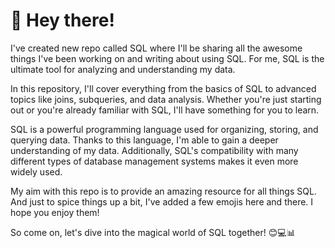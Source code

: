 # 👋 Hey there! 

I've created new repo called SQL where I'll be sharing all the awesome things I've been working on and writing about using SQL. For me, SQL is the ultimate tool for analyzing and understanding my data.

In this repository, I'll cover everything from the basics of SQL to advanced topics like joins, subqueries, and data analysis. Whether you're just starting out or you're already familiar with SQL, I'll have something for you to learn.

SQL is a powerful programming language used for organizing, storing, and querying data. Thanks to this language, I'm able to gain a deeper understanding of my data. Additionally, SQL's compatibility with many different types of database management systems makes it even more widely used.

My aim with this repo is to provide an amazing resource for all things SQL. And just to spice things up a bit, I've added a few emojis here and there. I hope you enjoy them!

So come on, let's dive into the magical world of SQL together! 😊💻📊
